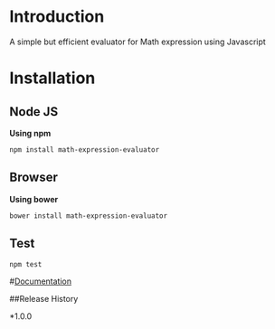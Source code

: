 # Introduction
A simple but efficient evaluator for Math expression using Javascript
# Installation
## Node JS
 **Using npm** 

    npm install math-expression-evaluator

## Browser
 **Using bower**

    bower install math-expression-evaluator

## Test

    npm test

#[Documentation](http://ankit2038.github.io/math-expression-evaluator/)

##Release History

*1.0.0